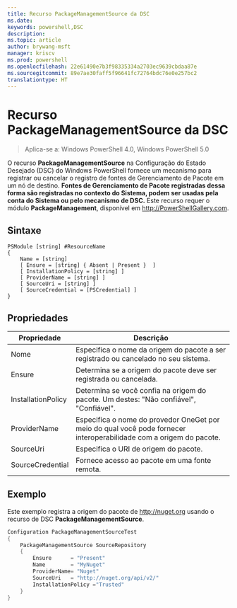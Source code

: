 ```yaml
---
title: Recurso PackageManagementSource da DSC
ms.date: 
keywords: powershell,DSC
description: 
ms.topic: article
author: brywang-msft
manager: kriscv
ms.prod: powershell
ms.openlocfilehash: 22e61490e7b3f98335334a2703ec9639cbdaa87e
ms.sourcegitcommit: 89e7ae30faff5f96641fc72764bdc76e0e257bc2
translationtype: HT
---
```

# <a name="dsc-packagemanagementsource-resource"></a>Recurso PackageManagementSource da DSC

> Aplica-se a: Windows PowerShell 4.0, Windows PowerShell 5.0

O recurso **PackageManagementSource** na Configuração do Estado Desejado (DSC) do Windows PowerShell fornece um mecanismo para registrar ou cancelar o registro de fontes de Gerenciamento de Pacote em um nó de destino. **Fontes de Gerenciamento de Pacote registradas dessa forma são registradas no contexto do Sistema, podem ser usadas pela conta do Sistema ou pelo mecanismo de DSC.** Este recurso requer o módulo **PackageManagement**, disponível em http://PowerShellGallery.com.

## <a name="syntax"></a>Sintaxe

```
PSModule [string] #ResourceName
{
    Name = [string]
    [ Ensure = [string] { Absent | Present }  ]
    [ InstallationPolicy = [string] ]
    [ ProviderName = [string] ]
    [ SourceUri = [string] ]
    [ SourceCredential = [PSCredential] ]
}
```

## <a name="properties"></a>Propriedades
|  Propriedade  |  Descrição   | 
|---|---| 
| Nome| Especifica o nome da origem do pacote a ser registrado ou cancelado no seu sistema.| 
| Ensure| Determina se a origem do pacote deve ser registrada ou cancelada.| 
| InstallationPolicy| Determina se você confia na origem do pacote. Um destes: "Não confiável", "Confiável".| 
| ProviderName| Especifica o nome do provedor OneGet por meio do qual você pode fornecer interoperabilidade com a origem do pacote.| 
| SourceUri| Especifica o URI de origem do pacote.| 
| SourceCredential| Fornece acesso ao pacote em uma fonte remota.| 

## <a name="example"></a>Exemplo

Este exemplo registra a origem do pacote de http://nuget.org usando o recurso de DSC **PackageManagementSource**.

```powershell
Configuration PackageManagementSourceTest
{    
    PackageManagementSource SourceRepository
    {
        Ensure      = "Present" 
        Name        = "MyNuget" 
        ProviderName= "Nuget" 
        SourceUri   = "http://nuget.org/api/v2/"   
        InstallationPolicy ="Trusted" 
    }
}
```
